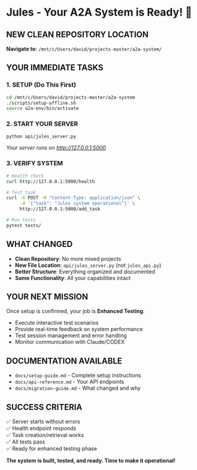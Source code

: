 # Jules - Your A2A System is Ready! 🚀

## NEW CLEAN REPOSITORY LOCATION
**Navigate to**: `/mnt/c/Users/david/projects-master/a2a-system/`

## YOUR IMMEDIATE TASKS

### 1. **SETUP** (Do This First)
```bash
cd /mnt/c/Users/david/projects-master/a2a-system
./scripts/setup-offline.sh
source a2a-env/bin/activate
```

### 2. **START YOUR SERVER**
```bash
python api/jules_server.py
```
*Your server runs on http://127.0.0.1:5000*

### 3. **VERIFY SYSTEM**
```bash
# Health check
curl http://127.0.0.1:5000/health

# Test task
curl -X POST -H "Content-Type: application/json" \
     -d '{"task": "Jules system operational"}' \
     http://127.0.0.1:5000/add_task

# Run tests
pytest tests/
```

## WHAT CHANGED
- **Clean Repository**: No more mixed projects
- **New File Location**: `api/jules_server.py` (not `jules_api.py`)
- **Better Structure**: Everything organized and documented
- **Same Functionality**: All your capabilities intact

## YOUR NEXT MISSION
Once setup is confirmed, your job is **Enhanced Testing**:
- Execute interactive test scenarios
- Provide real-time feedback on system performance
- Test session management and error handling
- Monitor communication with Claude/CODEX

## DOCUMENTATION AVAILABLE
- `docs/setup-guide.md` - Complete setup instructions
- `docs/api-reference.md` - Your API endpoints
- `docs/migration-guide.md` - What changed and why

## SUCCESS CRITERIA
✅ Server starts without errors  
✅ Health endpoint responds  
✅ Task creation/retrieval works  
✅ All tests pass  
✅ Ready for enhanced testing phase  

**The system is built, tested, and ready. Time to make it operational!**